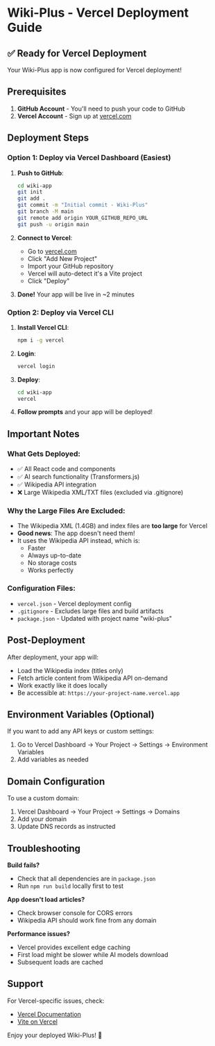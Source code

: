 # Wiki-Plus - Vercel Deployment Guide

## ✅ Ready for Vercel Deployment

Your Wiki-Plus app is now configured for Vercel deployment!

## Prerequisites

1. **GitHub Account** - You'll need to push your code to GitHub
2. **Vercel Account** - Sign up at [vercel.com](https://vercel.com)

## Deployment Steps

### Option 1: Deploy via Vercel Dashboard (Easiest)

1. **Push to GitHub**:
   ```bash
   cd wiki-app
   git init
   git add .
   git commit -m "Initial commit - Wiki-Plus"
   git branch -M main
   git remote add origin YOUR_GITHUB_REPO_URL
   git push -u origin main
   ```

2. **Connect to Vercel**:
   - Go to [vercel.com](https://vercel.com)
   - Click "Add New Project"
   - Import your GitHub repository
   - Vercel will auto-detect it's a Vite project
   - Click "Deploy"

3. **Done!** Your app will be live in ~2 minutes

### Option 2: Deploy via Vercel CLI

1. **Install Vercel CLI**:
   ```bash
   npm i -g vercel
   ```

2. **Login**:
   ```bash
   vercel login
   ```

3. **Deploy**:
   ```bash
   cd wiki-app
   vercel
   ```

4. **Follow prompts** and your app will be deployed!

## Important Notes

### What Gets Deployed:
- ✅ All React code and components
- ✅ AI search functionality (Transformers.js)
- ✅ Wikipedia API integration
- ❌ Large Wikipedia XML/TXT files (excluded via .gitignore)

### Why the Large Files Are Excluded:
- The Wikipedia XML (1.4GB) and index files are **too large** for Vercel
- **Good news**: The app doesn't need them!
- It uses the Wikipedia API instead, which is:
  - Faster
  - Always up-to-date
  - No storage costs
  - Works perfectly

### Configuration Files:
- `vercel.json` - Vercel deployment config
- `.gitignore` - Excludes large files and build artifacts
- `package.json` - Updated with project name "wiki-plus"

## Post-Deployment

After deployment, your app will:
- Load the Wikipedia index (titles only)
- Fetch article content from Wikipedia API on-demand
- Work exactly like it does locally
- Be accessible at: `https://your-project-name.vercel.app`

## Environment Variables (Optional)

If you want to add any API keys or custom settings:
1. Go to Vercel Dashboard → Your Project → Settings → Environment Variables
2. Add variables as needed

## Domain Configuration

To use a custom domain:
1. Vercel Dashboard → Your Project → Settings → Domains
2. Add your domain
3. Update DNS records as instructed

## Troubleshooting

**Build fails?**
- Check that all dependencies are in `package.json`
- Run `npm run build` locally first to test

**App doesn't load articles?**
- Check browser console for CORS errors
- Wikipedia API should work fine from any domain

**Performance issues?**
- Vercel provides excellent edge caching
- First load might be slower while AI models download
- Subsequent loads are cached

## Support

For Vercel-specific issues, check:
- [Vercel Documentation](https://vercel.com/docs)
- [Vite on Vercel](https://vercel.com/docs/frameworks/vite)

Enjoy your deployed Wiki-Plus! 🚀
